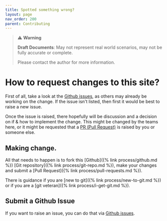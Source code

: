 ```yaml
---
title: Spotted something wrong?
layout: page
nav_order: 200
parent: Contributing
---
```


> ⚠️ **Warning**
>  
> **Draft Documents**: May not represent real world scenarios, may not be fully accurate or complete.
>
> Please contact the author for more information.


# How to request changes to this site?

First of all, take a look at the [Github issues](https://github.com/nhsexperience/nhs-experience/issues), as others may already be working on the change. If the issue isn't listed, then first it would be best to raise a new issue. 

Once the issue is raised, there hopefully will be discussion and a decision on if & how to implement the change. This might be changed by the teams here, or it might be requested that a [PR (Pull Request)](process/pull-requests.md) is raised by you or someone else.

## Making change.
All that needs to happen is to fork this [Github]({% link process/github.md %}) [Git repository]({% link process/git-repo.md %}), make your changes and submit a [Pull Request]({% link process/pull-requests.md %}).

There is guidance if you are [new to git]({% link process/new-to-git.md %}) or if you are a [git veteran]({% link process/i-get-git.md %}).

## Submit a Github Issue

If you want to raise an issue, you can do that via [Github issues](https://github.com/nhsexperience/nhs-experience/issues). 

